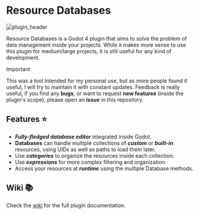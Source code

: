 # Resource Databases

![plugin_header](https://github.com/user-attachments/assets/ab85fc8c-6ceb-49d9-9331-574177d059f9)

Resource Databases is a Godot 4 plugin that aims to solve the problem of data management inside your projects.
While it makes more sense to use this plugin for medium/large projects, it is still useful for any kind of development.

> [!IMPORTANT]
> This was a tool intended for my personal use, but as more people found it useful, I will try to maintain it with constant updates. Feedback is really useful, if you find any **bugs**, or want to request **new features** (inside the plugin's scope), please open an ***issue*** in this repository.

## Features ⭐
 - ***Fully-fledged database editor*** integrated inside Godot.
 - **Databases** can handle multiple collections of ***custom*** or ***built-in*** resources, using UIDs as well as paths to load them later.
 - Use ***categories*** to organize the resources inside each collection.
 - Use ***expressions*** for more complex filtering and organization.
 - Access your resources at ***runtime*** using the multiple Database methods.

## Wiki 📚
Check the [wiki](https://github.com/DarthPapalo666/ResourceDatabases/wiki) for the full plugin documentation.

